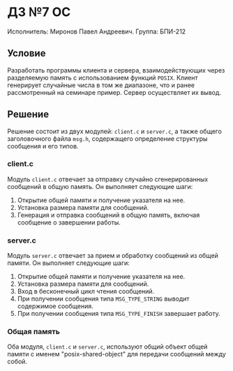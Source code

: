 # ДЗ №7 ОС
Исполнитель: Миронов Павел Андреевич. Группа: БПИ-212

## Условие

Разработать программы клиента и сервера, взаимодействующих через разделяемую память с использованием функций `POSIX`. 
Клиент генерирует случайные числа в том же диапазоне, что и ранее рассмотренный на семинаре пример. Сервер осуществляет их вывод.

## Решение

Решение состоит из двух модулей: `client.c` и `server.c`, а также общего заголовочного файла `msg.h`, содержащего определение структуры сообщения и его типов.

### client.c

Модуль `client.c` отвечает за отправку случайно сгенерированных сообщений в общую память. Он выполняет следующие шаги:

1. Открытие общей памяти и получение указателя на нее.
2. Установка размера памяти для сообщений.
3. Генерация и отправка сообщений в общую память, включая сообщение о завершении работы.

### server.c

Модуль `server.c` отвечает за прием и обработку сообщений из общей памяти. Он выполняет следующие шаги:

1. Открытие общей памяти и получение указателя на нее.
2. Установка размера памяти для сообщений.
3. Вход в бесконечный цикл чтения сообщений.
4. При получении сообщения типа `MSG_TYPE_STRING` выводит содержимое сообщения.
5. При получении сообщения типа `MSG_TYPE_FINISH` завершает работу.

### Общая память

Оба модуля, `client.c` и `server.c`, используют общий объект общей памяти с именем "posix-shared-object" для передачи сообщений между собой.